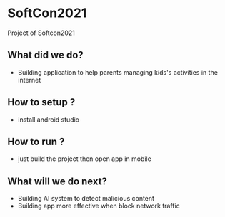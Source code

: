# SoftCon2021
Project of Softcon2021

## What did we do? 
 - Building application to help parents managing kids's activities in the internet
 
## How to setup ?
 - install android studio 
 
## How to run ? 
 - just build the project then open app in mobile

## What will we do next?
 - Building AI system to detect malicious content
 - Building app more effective when block network traffic
